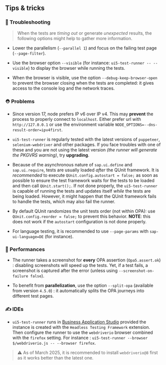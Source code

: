 ## Tips & tricks

### 🐞 Troubleshooting

> When the tests are *timing out* or generate *unexpected* results, the following options might help to gather more information.

* Lower the parallelism (`--parallel 1`) and focus on the failing test page (`--page-filter`).

* Use the browser option `--visible` (for instance: `ui5-test-runner -- --visible`) to display the browser while running the tests.

* When the browser is visible, use the option `--debug-keep-browser-open` to prevent the browser closing when the tests are completed: it gives access to the console log and the network traces.

### ⛑ Problems

* Since version 17, node prefers IP v6 over IP v4. This may **prevent** the process to properly connect to `localhost`. Either prefer url with `http://127.0.0.1` or use the environment variable `NODE_OPTIONS=--dns-result-order=ipv4first`.

* `ui5-test-runner` is regularly tested with the latest versions of `puppeteer`, `selenium-webdriver` and other packages. If you face troubles with one of these and you are not using the latest version *(the runner will generate the PKGVRS warning)*, try **upgrading**.

* Because of the asynchronous nature of `sap.ui.define` and `sap.ui.require`, tests are usually loaded *after* the QUnit framework. It is *recommended* to execute `QUnit.config.autostart = false;` as soon as possible to ensure the test framework waits for the tests to be loaded and then call `QUnit.start();`. If not done properly, the `ui5-test-runner` is capable of running the tests and updates itself *while* the tests are being loaded. However, it might happen that the QUnit framework fails to handle the tests, which may also fail the runner.

* By default QUnit randomizes the unit tests order (not within OPA): use `QUnit.config.reorder = false;` to prevent this behavior. **NOTE**: this does not work if the `autostart` configuration is not done properly.

* For language testing, it is recommended to use `--page-params` with `sap-ui-language=DE` (for instance).

### 👟 Performances

* The runner takes a screenshot for **every** OPA assertion (`Opa5.assert.ok`) : disabling screenshots will speed up the tests. Yet, if a test fails, a screenshot is captured after the error (unless using `--screenshot-on-failure false`).

* To benefit from **parallelization**, use the option `--split-opa` (available from version `4.5.0`) : it automatically splits the OPA journeys into different test pages.

### ✍ IDEs

* `ui5-test-runner` runs in [Business Application Studio](https://www.sap.com/products/technology-platform/business-application-studio.html) provided the instance is created with the `Headless Testing Framework` extension. Then configure the runner to use the `webdriverio` browser combined with the `firefox` setting. For instance : `ui5-test-runner --browser $/webdriverio.js -- --browser firefox`.

> ⚠️ As of March 2025, it is recommended to install `webdriverio@8` first as it works better than the latest one.
